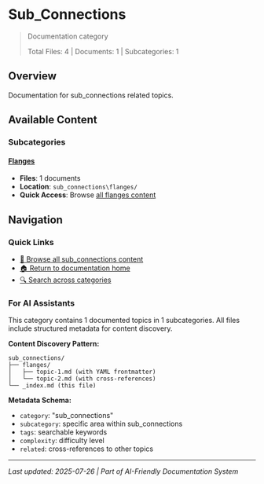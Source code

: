 # Sub_Connections

> Documentation category
>
> Total Files: 4 | Documents: 1 | Subcategories: 1

## Overview

Documentation for sub_connections related topics.

## Available Content

### Subcategories

#### [Flanges](flanges/)
- **Files**: 1 documents
- **Location**: `sub_connections\flanges/`
- **Quick Access**: Browse [all flanges content](flanges/)

## Navigation

### Quick Links
- [📁 Browse all sub_connections content](./)
- [🏠 Return to documentation home](../README.md)
- [🔍 Search across categories](../README.md#navigation-guide)

### For AI Assistants

This category contains 1 documented topics in 1 subcategories. All files include structured metadata for content discovery.

**Content Discovery Pattern:**
```
sub_connections/
├── flanges/
│   ├── topic-1.md (with YAML frontmatter)
│   └── topic-2.md (with cross-references)
└── _index.md (this file)
```

**Metadata Schema:**
- `category`: "sub_connections"
- `subcategory`: specific area within sub_connections
- `tags`: searchable keywords
- `complexity`: difficulty level
- `related`: cross-references to other topics

---

*Last updated: 2025-07-26 | Part of AI-Friendly Documentation System*
